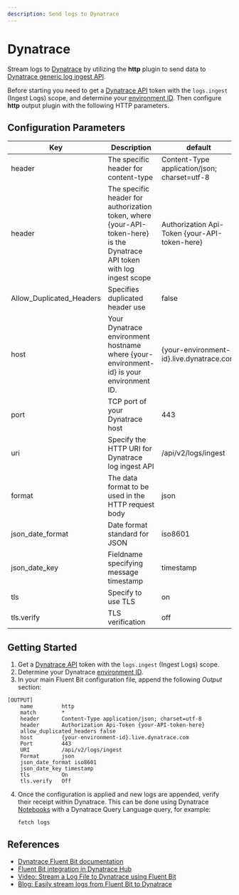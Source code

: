```yaml
---
description: Send logs to Dynatrace
---
```


# Dynatrace

Stream logs to [Dynatrace](https://www.dynatrace.com) by utilizing the **http** plugin to send data to [Dynatrace generic log ingest API](https://docs.dynatrace.com/docs/shortlink/lma-generic-log-ingestion).

Before starting you need to get a [Dynatrace API](https://docs.dynatrace.com/docs/shortlink/api-authentication) token with the `logs.ingest` (Ingest Logs) scope, and determine your [environment ID](https://docs.dynatrace.com/docs/shortlink/monitoring-environment#environment-id).  Then configure **http** output plugin with the following HTTP parameters.

## Configuration Parameters

| Key                        | Description                                                                                                                                                                                                                         | default                                            |
| -------------------------- | ----------------------------------------------------------------------------------------------------------------------------------------------------------------------------------------------------------------------------------- | -------------------------------------------------- |
| header                     | The specific header for content-type                                                                                                                                                                                                | Content-Type application/json; charset=utf-8       |
| header                     | The specific header for authorization token, where {your-API-token-here} is the Dynatrace API token with log ingest scope                                                                                                           | Authorization Api-Token {your-API-token-here}      |
| Allow_Duplicated_Headers   | Specifies duplicated header use                                                                                                                                                                                                     |  false                                             |
| host                       | Your Dynatrace environment hostname where {your-environment-id} is your environment ID.                                                                                                                                             | {your-environment-id}.live.dynatrace.com           |
| port                       | TCP port of your Dynatrace host                                                                                                                                                                                                     | 443                                                |
| uri                        | Specify the HTTP URI for Dynatrace log ingest API                                                                                                                                                                                   | /api/v2/logs/ingest                                |
| format                     | The data format to be used in the HTTP request body                                                                                                                                                                                 | json                                               |
| json_date_format           | Date format standard for JSON                                                                                                                                                                                                       | iso8601                                            |
| json_date_key              | Fieldname specifying message timestamp                                                                                                                                                                                              | timestamp                                          |
| tls                        | Specify to use TLS                                                                                                                                                                                                                  | on                                                 |
| tls.verify                 | TLS verification                                                                                                                                                                                                                    | off                                                |

## Getting Started

1. Get a [Dynatrace API](https://docs.dynatrace.com/docs/shortlink/api-authentication) token with the `logs.ingest` (Ingest Logs) scope.
2. Determine your Dynatrace [environment ID](https://docs.dynatrace.com/docs/shortlink/monitoring-environment#environment-id).
3. In your main Fluent Bit configuration file, append the following _Output_ section:

```text
[OUTPUT]
    name         http
    match        *
    header       Content-Type application/json; charset=utf-8
    header       Authorization Api-Token {your-API-token-here}
    allow_duplicated_headers false
    host         {your-environment-id}.live.dynatrace.com
    Port         443
    URI          /api/v2/logs/ingest
    Format       json
    json_date_format iso8601
    json_date_key timestamp
    tls          On
    tls.verify   Off
```

4. Once the configuration is applied and new logs are appended, verify their receipt within Dynatrace. This can be done using Dynatrace [Notebooks](https://docs.dynatrace.com/docs/observe-and-explore/dashboards-and-notebooks/notebooks) with a Dynatrace Query Language query, for example:

    ```
    fetch logs
    ```

## References

* [Dynatrace Fluent Bit documentation](https://docs.dynatrace.com/docs/shortlink/lma-stream-logs-with-fluent-bit)
* [Fluent Bit integration in Dynatrace Hub](https://www.dynatrace.com/hub/detail/fluent-bit/?filter=log-management-and-analytics) 
* [Video: Stream a Log File to Dynatrace using Fluent Bit](https://www.youtube.com/watch?v=JJJNxhtJ6R0)
* [Blog: Easily stream logs from Fluent Bit to Dynatrace](https://www.dynatrace.com/news/blog/easily-stream-logs-with-fluent-bit-to-dynatrace/)